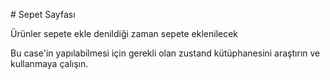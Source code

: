 # Sepet Sayfası

Ürünler sepete ekle denildiği zaman sepete eklenilecek

Bu case'in yapılabilmesi için gerekli olan zustand kütüphanesini araştırın ve kullanmaya çalışın.
